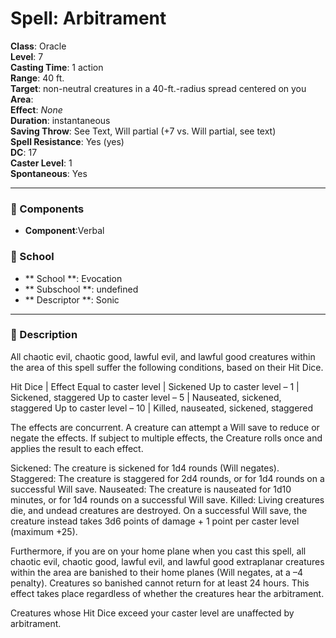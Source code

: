 
# Spell: Arbitrament
**Class**: Oracle  
**Level**: 7  
**Casting Time**: 1 action  
**Range**: 40 ft.  
**Target**: non-neutral creatures in a 40-ft.-radius spread centered on you  
**Area**:   
**Effect**: _None_  
**Duration**: instantaneous  
**Saving Throw**: See Text, Will partial (+7 vs. Will partial, see text)  
**Spell Resistance**: Yes (yes)  
**DC**: 17  
**Caster Level**: 1  
**Spontaneous**: Yes

---

### 🔮 Components
- **Component**:Verbal

### 🏫 School
- ** School **: Evocation
- ** Subschool **: undefined
- ** Descriptor **: Sonic
---

### 📜 Description
All chaotic evil, chaotic good, lawful evil, and lawful good creatures within the area of this spell suffer the following conditions, based on their Hit Dice.

Hit Dice | Effect
Equal to caster level | Sickened
Up to caster level – 1 | Sickened, staggered
Up to caster level – 5 | Nauseated, sickened, staggered
Up to caster level – 10 | Killed, nauseated, sickened, staggered

The effects are concurrent. A creature can attempt a Will save to reduce or negate the effects. If subject to multiple effects, the Creature rolls once and applies the result to each effect.

Sickened: The creature is sickened for 1d4 rounds (Will negates).
Staggered: The creature is staggered for 2d4 rounds, or for 1d4 rounds on a successful Will save.
Nauseated: The creature is nauseated for 1d10 minutes, or for 1d4 rounds on a successful Will save.
Killed: Living creatures die, and undead creatures are destroyed. On a successful Will save, the creature instead takes 3d6 points of damage + 1 point per caster level (maximum +25).

Furthermore, if you are on your home plane when you cast this spell, all chaotic evil, chaotic good, lawful evil, and lawful good extraplanar creatures within the area are banished to their home planes (Will negates, at a –4 penalty). Creatures so banished cannot return for at least 24 hours. This effect takes place regardless of whether the creatures hear the arbitrament.

Creatures whose Hit Dice exceed your caster level are unaffected by arbitrament.
